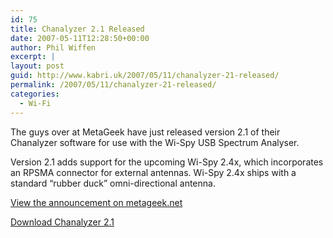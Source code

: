 ```yaml
---
id: 75
title: Chanalyzer 2.1 Released
date: 2007-05-11T12:28:50+00:00
author: Phil Wiffen
excerpt: |
layout: post
guid: http://www.kabri.uk/2007/05/11/chanalyzer-21-released/
permalink: /2007/05/11/chanalyzer-21-released/
categories:
  - Wi-Fi
---
```

The guys over at MetaGeek have just released version 2.1 of their Chanalyzer software for use with the Wi-Spy USB Spectrum Analyser.

Version 2.1 adds support for the upcoming Wi-Spy 2.4x, which incorporates an RPSMA connector for external antennas. Wi-Spy 2.4x ships with a standard &#8220;rubber duck&#8221; omni-directional antenna.

[View the announcement on metageek.net](http://metageek.net/News/e_43/Announcing____/2007/5/Chanalyzer_2_1_Unleashed.htm)

[Download Chanalyzer 2.1](http://metageek.net/Products/Chanalyzer)